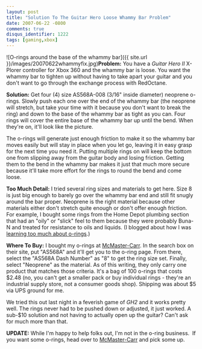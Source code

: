 ```yaml
---
layout: post
title: "Solution To The Guitar Hero Loose Whammy Bar Problem"
date: 2007-06-22 -0800
comments: true
disqus_identifier: 1222
tags: [gaming,xbox]
---
```

![O-rings around the base of the whammy
bar]({{ site.url }}/images/20070622whammyfix.jpg)**Problem:**
You have a *Guitar Hero II* X-Plorer controller for Xbox 360 and the
whammy bar is loose. You want the whammy bar to tighten up without
having to take apart your guitar and you don't want to go through the
exchange process with RedOctane.

**Solution:** Get four (4) size AS568A-008 (3/16" inside diameter)
neoprene o-rings. Slowly push each one over the end of the whammy bar
(the neoprene will stretch, but take your time with it because you don't
want to break the ring) and down to the base of the whammy bar as tight
as you can. Four rings will cover the entire base of the whammy bar up
until the bend. When they're on, it'll look like the picture.

The o-rings will generate just enough friction to make it so the whammy
bar moves easily but will stay in place when you let go, leaving it in
easy grasp for the next time you need it. Putting multiple rings on will
keep the bottom one from slipping away from the guitar body and losing
friction. Getting them to the bend in the whammy bar makes it just that
much more secure because it'll take more effort for the rings to round
the bend and come loose.

**Too Much Detail:** I tried several ring sizes and materials to get
here. Size 8 is just big enough to barely go over the whammy bar end and
still fit snugly around the bar proper. Neoprene is the right material
because other materials either don't stretch quite enough or don't offer
enough friction. For example, I bought some rings from the Home Depot
plumbing section that had an "oily" or "slick" feel to them because they
were probably Buna-N and treated for resistance to oils and liquids. (I
blogged about how I was [learning too much about
o-rings](http://paraesthesia.com/archive/2007/06/18/learning-too-much-about-o-rings.aspx).)

**Where To Buy:** I bought my o-rings at
[McMaster-Carr](http://www.mcmaster.com/). In the search box on their
site, put "AS568A" and it'll get you to the o-ring page. From there,
select the "AS568A Dash Number" as "8" to get the ring size set.
Finally, select "Neoprene" as the material. As of this writing, they
only carry one product that matches those criteria. It's a bag of 100
o-rings that costs $2.48 (no, you can't get a smaller pack or buy
individual rings - they're an industrial supply store, not a consumer
goods shop). Shipping was about $5 via UPS ground for me.

We tried this out last night in a feverish game of *GH2* and it works
pretty well. The rings never had to be pushed down or adjusted, it just
worked. A sub-$10 solution and not having to actually open up the
guitar? Can't ask for much more than that.

**UPDATE:** While I'm happy to help folks out, I'm not in the o-ring
business.  If you want some o-rings, head over to
[McMaster-Carr](http://www.mcmaster.com/) and pick some up.

